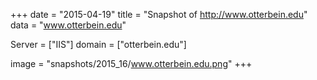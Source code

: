 
+++
date = "2015-04-19"
title = "Snapshot of http://www.otterbein.edu"
data = "www.otterbein.edu"

Server = ["IIS"]
domain = ["otterbein.edu"]

  image = "snapshots/2015_16/www.otterbein.edu.png"
+++
#
